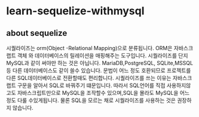 <h1>learn-sequelize-withmysql</h1>
<h2>about sequelize</h2>
시퀄라이즈는 orm(Object -Relational Mapping)으로 분류됩니다. ORM은 자바스크랩트 객체 와 데이터베이스의 릴레이션을 매핑해주는 도구입니다.
시퀄라이즈를 단지 MySQL과 같이 써야만 하는 것은 아닙니다. MariaDB,PostgreSQL, SQLite,MSSQL 등 다른 데이터베이스도 같이 쓸수 있습니다. 문법이 어느 정도 호환되므로 프로젝트를 
다른 SQL데이터베이스로 전환할때도 편리합니다.
시퀄라이즈를 쓰는 이유는 자바스크랩트 구문을 알아서 SQL로 바꿔주기 떄문입니다. 따라서 SQL언어를 직접 사용하지않고도 자바스크립트만으로 MySQL을 조작할수 있으며,SQL을 몰라도 MySQL을 어느 정도 다룰 수있게됩니다. 물론 SQL을 모르는 채로 시퀄라이즈를 사용하는 것은 권장하지 않습니다.
